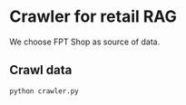 # Crawler for retail RAG
We choose FPT Shop as source of data.

## Crawl data
```
python crawler.py
```